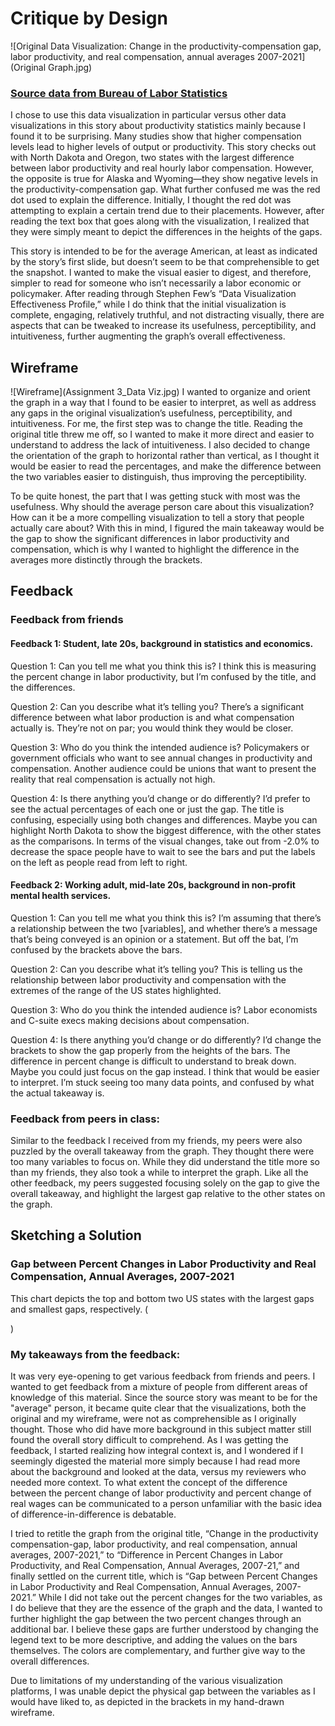 # Critique by Design
![Original Data Visualization: Change in the productivity-compensation gap, labor productivity, and real compensation, annual averages 2007-2021](Original Graph.jpg)
### [Source data from Bureau of Labor Statistics](https://www.bls.gov/news.release/pdf/prin4.pdf) 
I chose to use this data visualization in particular versus other data visualizations in this story about productivity statistics mainly because I found it to be surprising. Many studies show that higher compensation levels lead to higher levels of output or productivity. This story checks out with North Dakota and Oregon, two states with the largest difference between labor productivity and real hourly labor compensation. However, the opposite is true for Alaska and Wyoming—they show negative levels in the productivity-compensation gap. What further confused me was the red dot used to explain the difference. Initially, I thought the red dot was attempting to explain a certain trend due to their placements. However, after reading the text box that goes along with the visualization, I realized that they were simply meant to depict the differences in the heights of the gaps. 

This story is intended to be for the average American, at least as indicated by the story’s first slide, but doesn’t seem to be that comprehensible to get the snapshot. I wanted to make the visual easier to digest, and therefore, simpler to read for someone who isn’t necessarily a labor economic or policymaker. After reading through Stephen Few’s “Data Visualization Effectiveness Profile,” while I do think that the initial visualization is complete, engaging, relatively truthful, and not distracting visually, there are aspects that can be tweaked to increase its usefulness, perceptibility, and intuitiveness, further augmenting the graph’s overall effectiveness. 

## Wireframe
![Wireframe](Assignment 3_Data Viz.jpg)
I wanted to organize and orient the graph in a way that I found to be easier to interpret, as well as address any gaps in the original visualization’s usefulness, perceptibility, and intuitiveness. For me, the first step was to change the title. Reading the original title threw me off, so I wanted to make it more direct and easier to understand to address the lack of intuitiveness. I also decided to change the orientation of the graph to horizontal rather than vertical, as I thought it would be easier to read the percentages, and make the difference between the two variables easier to distinguish, thus improving the perceptibility.

To be quite honest, the part that I was getting stuck with most was the usefulness. Why should the average person care about this visualization? How can it be a more compelling visualization to tell a story that people actually care about? With this in mind, I figured the main takeaway would be the gap to show the significant differences in labor productivity and compensation, which is why I wanted to highlight the difference in the averages more distinctly through the brackets.  

## Feedback
### Feedback from friends
#### Feedback 1: Student, late 20s, background in statistics and economics.
Question 1: Can you tell me what you think this is?
I think this is measuring the percent change in labor productivity, but I’m confused by the title, and the differences.

Question 2: Can you describe what it’s telling you? 
There’s a significant difference between what labor production is and what compensation actually is. They’re not on par; you would think they would be closer.

Question 3: Who do you think the intended audience is? 
Policymakers or government officials who want to see annual changes in productivity and compensation. Another audience could be unions that want to present the reality that real compensation is actually not high. 

Question 4: Is there anything you’d change or do differently? 
I’d prefer to see the actual percentages of each one or just the gap. The title is confusing, especially using both changes and differences. Maybe you can highlight North Dakota to show the biggest difference, with the other states as the comparisons. In terms of the visual changes, take out from -2.0% to decrease the space people have to wait to see the bars and put the labels on the left as people read from left to right.

#### Feedback 2: Working adult, mid-late 20s, background in non-profit mental health services.
Question 1: Can you tell me what you think this is?
I’m assuming that there’s a relationship between the two [variables], and whether there’s a message that’s being conveyed is an opinion or a statement. But off the bat, I’m confused by the brackets above the bars. 

Question 2: Can you describe what it’s telling you? 
This is telling us the relationship between labor productivity and compensation with the extremes of the range of the US states highlighted. 

Question 3: Who do you think the intended audience is? 
Labor economists and C-suite execs making decisions about compensation.

Question 4: Is there anything you’d change or do differently? 
I’d change the brackets to show the gap properly from the heights of the bars. The difference in percent change is difficult to understand to break down. Maybe you could just focus on the gap instead. I think that would be easier to interpret. I’m stuck seeing too many data points, and confused by what the actual takeaway is.

### Feedback from peers in class: 
Similar to the feedback I received from my friends, my peers were also puzzled by the overall takeaway from the graph. They thought there were too many variables to focus on. While they did understand the title more so than my friends, they also took a while to interpret the graph. Like all the other feedback, my peers suggested focusing solely on the gap to give the overall takeaway, and highlight the largest gap relative to the other states on the graph. 

## Sketching a Solution
### Gap between Percent Changes in Labor Productivity and Real Compensation, Annual Averages, 2007-2021
This chart depicts the top and bottom two US states with the largest gaps and smallest gaps, respectively.
(<div class="flourish-embed flourish-chart" data-src="visualisation/12681496"><script src="https://public.flourish.studio/resources/embed.js"></script></div>)

### My takeaways from the feedback:
It was very eye-opening to get various feedback from friends and peers. I wanted to get feedback from a mixture of people from different areas of knowledge of this material. Since the source story was meant to be for the "average" person, it became quite clear that the visualizations, both the original and my wireframe, were not as comprehensible as I originally thought. Those who did have more background in this subject matter still found the overall story difficult to comprehend. As I was getting the feedback, I started realizing how integral context is, and I wondered if I seemingly digested the material more simply because I had read more about the background and looked at the data, versus my reviewers who needed more context. To what extent the concept of the difference between the percent change of labor productivity and percent change of real wages can be communicated to a person unfamiliar with the basic idea of difference-in-difference is debatable. 

I tried to retitle the graph from the original title, “Change in the productivity compensation-gap, labor productivity, and real compensation, annual averages, 2007-2021,” to “Difference in Percent Changes in Labor Productivity, and Real Compensation, Annual Averages, 2007-21,” and finally settled on the current title, which is “Gap between Percent Changes in Labor Productivity and Real Compensation, Annual Averages, 2007-2021.” While I did not take out the percent changes for the two variables, as I do believe that they are the essence of the graph and the data, I wanted to further highlight the gap between the two percent changes through an additional bar. I believe these gaps are further understood by changing the legend text to be more descriptive, and adding the values on the bars themselves. The colors are complementary, and further give way to the overall differences. 

Due to limitations of my understanding of the various visualization platforms, I was unable depict the physical gap between the variables as I would have liked to, as depicted in the brackets in my hand-drawn wireframe. 

